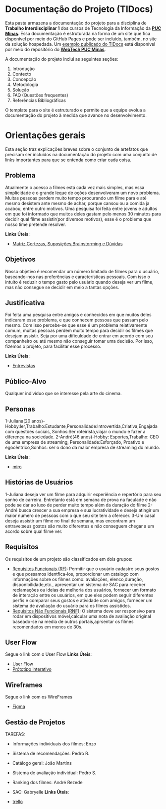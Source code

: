 # Documentação do Projeto (TIDocs)

Esta pasta armazena a documentação do projeto para a disciplina de **Trabalho Interdisciplinar 1** dos cursos de Tecnologia da Informação da **[PUC Minas](https://pucminas.br)**. Essa documentação é estruturada na forma de um site que fica disponível por meio do GitHub Pages e pode ser incluído, também, no site da solução hospedada. Um [exemplo publicado do TIDocs](https://webtech-puc-minas.github.io/ti1-template/) está disponível por meio do repositório do **[WebTech PUC Minas](https://github.com/webtech-pucminas)**.

A documentação do projeto inclui as seguintes seções:

1. Introdução
2. Contexto
3. Concepção
4. Metodologia
5. Solução
6. FAQ (Questões frequentes)
7. Referências Bibliográficas

O template para o site é estruturado e permite que a equipe evolua a documentação do projeto à medida que avance no desenvolvimento.

# Orientações gerais

Esta seção traz explicações breves sobre o conjunto de artefatos que precisam ser incluídos na documentação do projeto com uma conjunto de links importantes para que se entenda como criar cada coisa. 

## Problema

Atualmente o acesso a filmes está cada vez mais simples, mas essa simplicidade e o grande leque de oções 
desenvolveram um novo problema. Muitas pessoas perdem muito tempo procurando um filme para e até mesmo desistem ante mesmo de achar, porque cansou ou a comida ja acabou, entre outro motivos. Uma pesquisa foi feita entre jovens e adultos em que foi informado que muitos deles gastam pelo menos 30 minutos para decidir qual filme assistir(por diversos motivos), esse é o problema que nosso time pretende resolver.



**Links Úteis**:

- [Matriz Certezas, Suposições,Brainstorming e Dúvidas](https://miro.com/app/board/uXjVMoA9Jqo=/?share_link_id=91568262008)

## Objetivos

Nosso objetivo é recomendar um número limitado de filmes para o usuário, baseando-nos nas preferências e características pessoais. Com isso o intuito é reduzir o tempo gasto pelo usuário quando deseja ver um filme, mas não consegue se decidir em meio a tantas opções.

## Justificativa

Foi feita uma pesquisa entre amigos e conhecidos em que muitos deles indicaram esse problema, e que conhecem pessoas que passam pelo mesmo. Com isso percebe-se que esse é um problema relativamente comum, muitas pessoas perdem muito tempo para decidir os filmes que desejam assistir. Seja por uma dificuldade de entrar em acordo com seu companheiro ou até mesmo não conseguir tomar uma decisão. Por isso, fizemos o projeto, para facilitar esse processo.

**Links Úteis**:

- [Entrevistas](https://miro.com/app/board/uXjVMoA9Jqo=/?share_link_id=91568262008)

## Público-Alvo
Qualquer indivíduo que se interesse pela arte do cinema.

## Personas

1-Juliana(20 anos)-Hobby:ler,Trabalho:Estudante,Personalidade:Introvertida,Criativa,Engajada com questões sociais, Sonhos:Ser roteirista,viajar o mundo e fazer a diferença na sociedade.
2-André(46 anos)-Hobby: Esportes,Trabalho: CEO de uma empresa de streaming, Personalidade:Esforçado, Proativo e egocêntrico,Sonhos: ser o dono da maior empresa de streaming do mundo.

**Links Úteis**:

- [miro](https://miro.com/app/board/uXjVMoA9Jqo=/?share_link_id=91568262008)
## Histórias de Usuários

1-Juliana deseja ver um filme para adquirir experiência e repertório para seu sonho de carreira. Entretanto está em semana de prova na faculade e não pode se dar ao luxo de perder muito tempo além da duração do filme
2-André busca crescer a sua empresa e sua lucratividade e deseja atingir um maior numero de pessoas com o que seu site tem a oferecer.
3-Um casal deseja assistir um filme no final de semana, mas encontram um entrave:seus gostos são muito diferentes e não conseguem chegar a um acordo sobre qual filme ver.

## Requisitos

Os requisitos de um projeto são classificados em dois grupos:

- [Requisitos Funcionais (RF)](https://pt.wikipedia.org/wiki/Requisito_funcional):
  Permitir que o usuário cadastre seus gostos e que possamos identfica-los, proporcionar um catalogo com informações sobre os filmes como: avaliações, elenco,duração, disponibilidade,etc., apresentar um sistema de SAC para receber reclamações ou ideias de melhoria dos usuários, fornecer um formato de interação entre os usuários, em que eles podem seguir diferentes perfis e comparar seus gostos e atividade com amigos, fornecer um sistema de avaliação do usuário para os filmes assistidos.
- [Requisitos Não Funcionais (RNF)](https://pt.wikipedia.org/wiki/Requisito_n%C3%A3o_funcional):
  O sistema deve ser responsivo para rodar em dispositivos móvel,calcular uma nota de avaliação original baseado-se na media de outros portais,aprsentar os filmes recomendados em menos de 30s.

## User Flow
Segue o link com o User Flow
**Links Úteis**:
- [User Flow](https://www.figma.com/community/tag/review/free)
- [Prótotipo interativo](https://marvelapp.com/prototype/10199a40)

## Wireframes
Segue o link com os WireFrames
- [Figma](https://www.figma.com/community/tag/review/free)


## Gestão de Projetos
TAREFAS:
- Informações individuais dos filmes: Enzo
- Sistema de recomendações: Pedro R.
- Catálogo geral: João Martins
- Sistema de avaliação individual: Pedro S.
- Ranking dos filmes: André Rezede
- SAC: Gabryelle
**Links Úteis**:

- [trello](https://trello.com/invite/b/peaPnun8/ATTI966701a27b5f77f1f29305f60a3aba513E899AF5/kanban)
